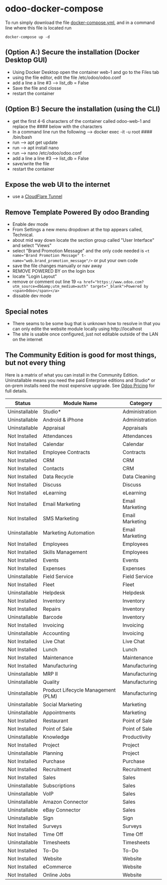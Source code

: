 # odoo-docker-compose
To run simply download the file [docker-compose.yml](https://raw.github.com/dtsoden/odoo-docker-compose/main/docker-compose.yml), and in a command line where this file is located run

````
docker-compose up -d
````

## (Option A:) Secure the installation (Docker Desktop GUI)
- Using Docker Desktop open the container web-1 and go to the Files tab
- using the file editor, edit the file /etc/odoo/odoo.conf
- add a line a line #3 --> list_db = False
- Save the file and closse
- restart the container

## (Option B:) Secure the installation (using the CLI)
- get the first 4-6 characters of the container called odoo-web-1 and replace the #### below with the characters
- In a command line run the following --> docker exec -it -u root #### /bin/bash
- run --> apt get update
- run --> apt install nano
- run --> nano /etc/odoo/odoo.conf
- add a line a line #3 --> list_db = False
- save/write the file
- restart the container

## Expose the web UI to the internet
- use a [CloudFlare Tunnel](https://developers.cloudflare.com/cloudflare-one)

## Remove Template Powered By odoo Branding
- Enable dev mode
- From Settings a new menu dropdown at the top appears called, Technical.
- about mid way down locate the section group called "User Interface" and select "Views"
- select "Brand Promotion Message" and the only code needed is ````<t name="Brand Promotion Message" t-name="web.brand_promotion_message"/>```` or put your own code
- save the file changes manually or nav away
- REMOVE POWERED BY on the login box
- locate "Login Layout"
- remove or comment out line 19 ````<a href="https://www.odoo.com?utm_source=db&amp;utm_medium=auth" target="_blank">Powered by <span>Odoo</span></a>````
- dissable dev mode

## Special notes
- There seams to be some bug that is unknown how to resolve in that you can only edite the website module locally using http://localhost
- The site is usable once configured, just not editable outside of the LAN on the internet

## The Community Edition is good for most things, but not every thing 

Here is a matrix of what you can install in the Community Edition.
Uninstallable means you need the paid Enterprise editions and Studio* or on-prem installs need the most expensive upgrade.
See [Odoo Pricing](https://www.odoo.com/pricing-plan) for full details.

| Status        | Module Name                        | Category        |
| ------------- | ---------------------------------- | --------------- |
| Uninstallable | Studio*                            | Administration  |
| Uninstallable | Android & iPhone                   | Administration  |
| Uninstallable | Appraisal                          | Appraisals      |
| Not Installed | Attendances                        | Attendances     |
| Not Installed | Calendar                           | Calendar        |
| Not Installed | Employee Contracts                 | Contracts       |
| Not Installed | CRM                                | CRM             |
| Not Installed | Contacts                           | CRM             |
| Not Installed | Data Recycle                       | Data Cleaning   |
| Not Installed | Discuss                            | Discuss         |
| Not Installed | eLearning                          | eLearning       |
| Not Installed | Email Marketing                    | Email Marketing |
| Not Installed | SMS Marketing                      | Email Marketing |
| Uninstallable | Marketing Automation               | Email Marketing |
| Not Installed | Employees                          | Employees       |
| Not Installed | Skills Management                  | Employees       |
| Not Installed | Events                             | Events          |
| Not Installed | Expenses                           | Expenses        |
| Uninstallable | Field Service                      | Field Service   |
| Not Installed | Fleet                              | Fleet           |
| Uninstallable | Helpdesk                           | Helpdesk        |
| Not Installed | Inventory                          | Inventory       |
| Not Installed | Repairs                            | Inventory       |
| Uninstallable | Barcode                            | Inventory       |
| Not Installed | Invoicing                          | Invoicing       |
| Uninstallable | Accounting                         | Invoicing       |
| Not Installed | Live Chat                          | Live Chat       |
| Not Installed | Lunch                              | Lunch           |
| Not Installed | Maintenance                        | Maintenance     |
| Not Installed | Manufacturing                      | Manufacturing   |
| Uninstallable | MRP II                             | Manufacturing   |
| Uninstallable | Quality                            | Manufacturing   |
| Uninstallable | Product Lifecycle Management (PLM) | Manufacturing   |
| Uninstallable | Social Marketing                   | Marketing       |
| Uninstallable | Appointments                       | Marketing       |
| Not Installed | Restaurant                         | Point of Sale   |
| Not Installed | Point of Sale                      | Point of Sale   |
| Uninstallable | Knowledge                          | Productivity    |
| Not Installed | Project                            | Project         |
| Uninstallable | Planning                           | Project         |
| Not Installed | Purchase                           | Purchase        |
| Not Installed | Recruitment                        | Recruitment     |
| Not Installed | Sales                              | Sales           |
| Uninstallable | Subscriptions                      | Sales           |
| Uninstallable | VoIP                               | Sales           |
| Uninstallable | Amazon Connector                   | Sales           |
| Uninstallable | eBay Connector                     | Sales           |
| Uninstallable | Sign                               | Sign            |
| Not Installed | Surveys                            | Surveys         |
| Not Installed | Time Off                           | Time Off        |
| Uninstallable | Timesheets                         | Timesheets      |
| Not Installed | To-Do                              | To-Do           |
| Not Installed | Website                            | Website         |
| Not Installed | eCommerce                          | Website         |
| Not Installed | Online Jobs                        | Website         |

